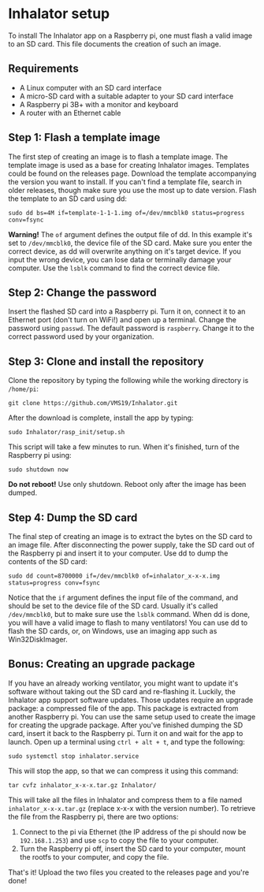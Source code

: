 ﻿# Inhalator setup
To install The Inhalator app on a Raspberry pi, one must flash a valid image to an SD card. This file documents the creation of such an image.

## Requirements
 - A Linux computer with an SD card interface
 - A micro-SD card with a suitable adapter to your SD card interface
 - A Raspberry pi 3B+ with a monitor and keyboard
 - A router with an Ethernet cable

## Step 1: Flash a template image
The first step of creating an image is to flash a template image. The template image is used as a base for creating Inhalator images.
Templates could be found on the releases page. Download the template accompanying the version you want to install. If you can't find a template file, search in older releases, though make sure you use the most up to date version.  Flash the template to an SD card using dd:

    sudo dd bs=4M if=template-1-1-1.img of=/dev/mmcblk0 status=progress conv=fsync
**Warning!** The `of` argument defines the output file of dd. In this example it's set to `/dev/mmcblk0`, the device file of the SD card. Make sure you enter the correct device, as dd will overwrite anything on it's target device. If you input the wrong device, you can lose data or terminally damage your computer. Use the `lsblk` command to find the correct device file.

## Step 2: Change the password
Insert the flashed SD card into a Raspberry pi. Turn it on, connect it to an Ethernet port (don't turn on WiFi!) and open up a terminal. Change the password using `passwd`. The default password is `raspberry`. Change it to the correct password used by your organization.

## Step 3: Clone and install the repository
Clone the repository by typing the following while the working directory is `/home/pi`:

    git clone https://github.com/VMS19/Inhalator.git
After the download is complete, install the app by typing:

    sudo Inhalator/rasp_init/setup.sh
This script will take a few minutes to run. When it's finished, turn of the Raspberry pi using:

    sudo shutdown now
**Do not reboot!** Use only shutdown. Reboot only after the image has been dumped.
## Step 4: Dump the SD card
The final step of creating an image is to extract the bytes on the SD card to an image file. After disconnecting the power supply, take the SD card out of the Raspberry pi and insert it to your computer. Use dd to dump the contents of the SD card:

    sudo dd count=8700000 if=/dev/mmcblk0 of=inhalator_x-x-x.img status=progress conv=fsync
Notice that the `if` argument defines the input file of the command, and should be set to the device file of the SD card. Usually it's called `/dev/mmcblk0`, but to make sure use the `lsblk` command.
When dd is done, you will have a valid image to flash to many ventilators!
You can use dd to flash the SD cards, or, on Windows, use an imaging app such as Win32DiskImager.
## Bonus: Creating an upgrade package
If you have an already working ventilator, you might want to update it's software without taking out the SD card and re-flashing it. Luckily, the Inhalator app support software updates. Those updates require an upgrade package: a compressed file of the app. This package is extracted from another Raspberry pi. You can use the same setup used to create the image for creating the upgrade package.
After you've finished dumping the SD card, insert it back to the Raspberry pi. Turn it on and wait for the app to launch. Open up a terminal using `ctrl + alt + t`, and type the following:

    sudo systemctl stop inhalator.service
This will stop the app, so that we can compress it using this command:

    tar cvfz inhalator_x-x-x.tar.gz Inhalator/
This will take all the files in Inhalator and compress them to a file named `inhalator_x-x-x.tar.gz` (replace x-x-x with the version number). To retrieve the file from the Raspberry pi, there are two options:

 1. Connect to the pi via Ethernet (the IP address of the pi should now be `192.168.1.253`) and use `scp` to copy the file to your computer.
 2. Turn the Raspberry pi off, insert the SD card to your computer, mount the rootfs to your computer, and copy the file.

That's it! Upload the two files you created to the releases page and you're done!

